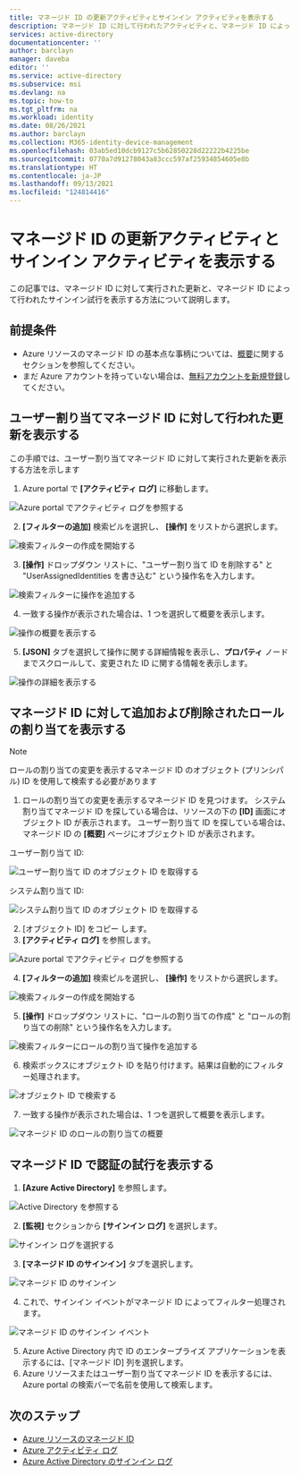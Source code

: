 ```yaml
---
title: マネージド ID の更新アクティビティとサインイン アクティビティを表示する
description: マネージド ID に対して行われたアクティビティと、マネージド ID によって実行される認証を表示する詳細な手順
services: active-directory
documentationcenter: ''
author: barclayn
manager: daveba
editor: ''
ms.service: active-directory
ms.subservice: msi
ms.devlang: na
ms.topic: how-to
ms.tgt_pltfrm: na
ms.workload: identity
ms.date: 08/26/2021
ms.author: barclayn
ms.collection: M365-identity-device-management
ms.openlocfilehash: 03ab5ed10dcb9127c5b62850228d22222b4225be
ms.sourcegitcommit: 0770a7d91278043a83ccc597af25934854605e8b
ms.translationtype: HT
ms.contentlocale: ja-JP
ms.lasthandoff: 09/13/2021
ms.locfileid: "124814416"
---
```

# <a name="view-update-and-sign-in-activities-for-managed-identities"></a>マネージド ID の更新アクティビティとサインイン アクティビティを表示する

この記事では、マネージド ID に対して実行された更新と、マネージド ID によって行われたサインイン試行を表示する方法について説明します。

## <a name="prerequisites"></a>前提条件

- Azure リソースのマネージド ID の基本点な事柄については、[概要](overview.md)に関するセクションを参照してください。
- まだ Azure アカウントを持っていない場合は、[無料アカウントを新規登録](https://azure.microsoft.com/free/)してください。

## <a name="view-updates-made-to-user-assigned-managed-identities"></a>ユーザー割り当てマネージド ID に対して行われた更新を表示する

この手順では、ユーザー割り当てマネージド ID に対して実行された更新を表示する方法を示します

1. Azure portal で **[アクティビティ ログ]** に移動します。

 ![Azure portal でアクティビティ ログを参照する](./media/how-to-view-managed-identity-activity/browse-to-activity-log.png)

2. **[フィルターの追加]** 検索ピルを選択し、 **[操作]** をリストから選択します。

![検索フィルターの作成を開始する](./media/how-to-view-managed-identity-activity/start-adding-search-filter.png)

3. **[操作]** ドロップダウン リストに、"ユーザー割り当て ID を削除する" と "UserAssignedIdentities を書き込む" という操作名を入力します。

![検索フィルターに操作を追加する](./media/how-to-view-managed-identity-activity/add-operations-to-search-filter.png)

4. 一致する操作が表示された場合は、1 つを選択して概要を表示します。

![操作の概要を表示する](./media/how-to-view-managed-identity-activity/view-summary-of-operation.png)

5. **[JSON]** タブを選択して操作に関する詳細情報を表示し、**プロパティ** ノードまでスクロールして、変更された ID に関する情報を表示します。

![操作の詳細を表示する](./media/how-to-view-managed-identity-activity/view-json-of-operation.png)

## <a name="view-role-assignments-added-and-removed-for-managed-identities"></a>マネージド ID に対して追加および削除されたロールの割り当てを表示する

 > [!NOTE] 
 > ロールの割り当ての変更を表示するマネージド ID のオブジェクト (プリンシパル) ID を使用して検索する必要があります

1. ロールの割り当ての変更を表示するマネージド ID を見つけます。 システム割り当てマネージド ID を探している場合は、リソースの下の **[ID]** 画面にオブジェクト ID が表示されます。 ユーザー割り当て ID を探している場合は、マネージド ID の **[概要]** ページにオブジェクト ID が表示されます。

ユーザー割り当て ID:

![ユーザー割り当て ID のオブジェクト ID を取得する](./media/how-to-view-managed-identity-activity/get-object-id-of-user-assigned-identity.png)

システム割り当て ID:

![システム割り当て ID のオブジェクト ID を取得する](./media/how-to-view-managed-identity-activity/get-object-id-of-system-assigned-identity.png)

2. [オブジェクト ID] をコピー します。
3. **[アクティビティ ログ]** を参照します。

 ![Azure portal でアクティビティ ログを参照する](./media/how-to-view-managed-identity-activity/browse-to-activity-log.png)

4. **[フィルターの追加]** 検索ピルを選択し、 **[操作]** をリストから選択します。

![検索フィルターの作成を開始する](./media/how-to-view-managed-identity-activity/start-adding-search-filter.png)

5. **[操作]** ドロップダウン リストに、"ロールの割り当ての作成" と "ロールの割り当ての削除" という操作名を入力します。

![検索フィルターにロールの割り当て操作を追加する](./media/how-to-view-managed-identity-activity/add-role-assignment-operations-to-search-filter.png)

6. 検索ボックスにオブジェクト ID を貼り付けます。結果は自動的にフィルター処理されます。

![オブジェクト ID で検索する](./media/how-to-view-managed-identity-activity/search-by-object-id.png)
 
7. 一致する操作が表示された場合は、1 つを選択して概要を表示します。
 
![マネージド ID のロールの割り当ての概要](./media/how-to-view-managed-identity-activity/summary-of-role-assignment-for-msi.png)

## <a name="view-authentication-attempts-by-managed-identities"></a>マネージド ID で認証の試行を表示する

1. **[Azure Active Directory]** を参照します。

![Active Directory を参照する](./media/how-to-view-managed-identity-activity/browse-to-active-directory.png)

2.  **[監視]** セクションから **[サインイン ログ]** を選択します。

![サインイン ログを選択する](./media/how-to-view-managed-identity-activity/sign-in-logs-menu-item.png)

3. **[マネージド ID のサインイン]** タブを選択します。

![マネージド ID のサインイン](./media/how-to-view-managed-identity-activity/msi-sign-ins.png)

4. これで、サインイン イベントがマネージド ID によってフィルター処理されます。

![マネージド ID のサインイン イベント](./media/how-to-view-managed-identity-activity/msi-sign-in-events.png) 

5.  Azure Active Directory 内で ID のエンタープライズ アプリケーションを表示するには、[マネージド ID] 列を選択します。
6.  Azure リソースまたはユーザー割り当てマネージド ID を表示するには、Azure portal の検索バーで名前を使用して検索します。

## <a name="next-steps"></a>次のステップ

* [Azure リソースのマネージド ID](./overview.md)
* [Azure アクティビティ ログ](../../azure-monitor/essentials/activity-log.md)
* [Azure Active Directory のサインイン ログ](../reports-monitoring/concept-sign-ins.md)